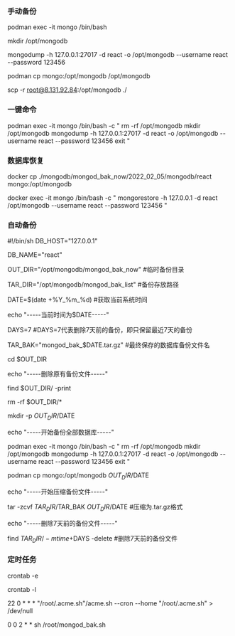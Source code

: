 

### 手动备份

podman exec -it mongo /bin/bash

mkdir /opt/mongodb

mongodump -h 127.0.0.1:27017 -d react -o /opt/mongodb --username react --password 123456

podman cp mongo:/opt/mongodb /opt/mongodb

scp -r root@8.131.92.84:/opt/mongodb ./

### 一键命令
podman exec -it mongo /bin/bash -c "
rm -rf /opt/mongodb
mkdir /opt/mongodb
mongodump -h 127.0.0.1:27017 -d react -o /opt/mongodb --username react --password 123456
exit
"

### 数据库恢复

docker cp ./mongodb/mongod_bak_now/2022_02_05/mongodb/react mongo:/opt/mongodb

docker exec -it mongo /bin/bash -c "
mongorestore -h 127.0.0.1 -d react /opt/mongodb --username react --password 123456
"

### 自动备份
<!-- https://www.jianshu.com/p/0f1e009beb84 -->

#!/bin/sh
DB_HOST="127.0.0.1"

DB_NAME="react"

OUT_DIR="/opt/mongodb/mongod_bak_now" #临时备份目录

TAR_DIR="/opt/mongodb/mongod_bak_list" #备份存放路径

DATE=$(date +%Y_%m_%d) #获取当前系统时间

echo "-----当前时间为$DATE-----"

DAYS=7 #DAYS=7代表删除7天前的备份，即只保留最近7天的备份

TAR_BAK="mongod_bak_$DATE.tar.gz" #最终保存的数据库备份文件名

cd $OUT_DIR

echo "-----删除原有备份文件-----"

find $OUT_DIR/ -print

rm -rf $OUT_DIR/*

mkdir -p $OUT_DIR/$DATE

echo "-----开始备份全部数据库-----"

podman exec -it mongo /bin/bash -c "
rm -rf /opt/mongodb
mkdir /opt/mongodb
mongodump -h 127.0.0.1:27017 -d react -o /opt/mongodb --username react --password 123456
exit
"

podman cp mongo:/opt/mongodb $OUT_DIR/$DATE

echo "-----开始压缩备份文件-----"

tar -zcvf $TAR_DIR/$TAR_BAK $OUT_DIR/$DATE #压缩为.tar.gz格式

echo "-----删除7天前的备份文件-----"

find $TAR_DIR/ -mtime +$DAYS -delete #删除7天前的备份文件


### 定时任务

crontab -e

crontab -l

22 0 * * * "/root/.acme.sh"/acme.sh --cron --home "/root/.acme.sh" > /dev/null

<!-- * * * * * sh /root/mongod_bak.sh -->
0 0 2 * * sh /root/mongod_bak.sh